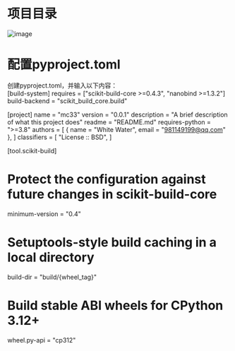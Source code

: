 # 项目目录
![image](https://github.com/user-attachments/assets/e1d457a8-25fa-4ff8-8b4b-03b72a3ef0fa)


# 配置pyproject.toml
创建pyproject.toml，并输入以下内容：  
[build-system]
requires = ["scikit-build-core >=0.4.3", "nanobind >=1.3.2"]
build-backend = "scikit_build_core.build"

[project]
name = "mc33"
version = "0.0.1"
description = "A brief description of what this project does"
readme = "README.md"
requires-python = ">=3.8"
authors = [
{ name = "White Water", email = "981149199@qq.com" },
]
classifiers = [
"License :: BSD",
]

[tool.scikit-build]
# Protect the configuration against future changes in scikit-build-core
minimum-version = "0.4"
# Setuptools-style build caching in a local directory
build-dir = "build/{wheel_tag}"
# Build stable ABI wheels for CPython 3.12+
wheel.py-api = "cp312"
